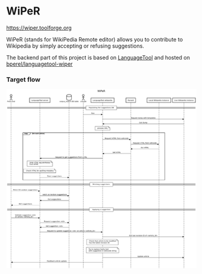 # WiPeR

https://wiper.toolforge.org

WiPeR (stands for WikiPedia Remote editor) allows you to contribute to Wikipedia by simply accepting or refusing suggestions.

The backend part of this project is based on [LanguageTool](https://languagetool.org) and hosted on [bperel/languagetool-wiper](https://github.com/bperel/languagetool-wiper)

### Target flow

![alt text](sequence%20diagram.png "Target flow")

